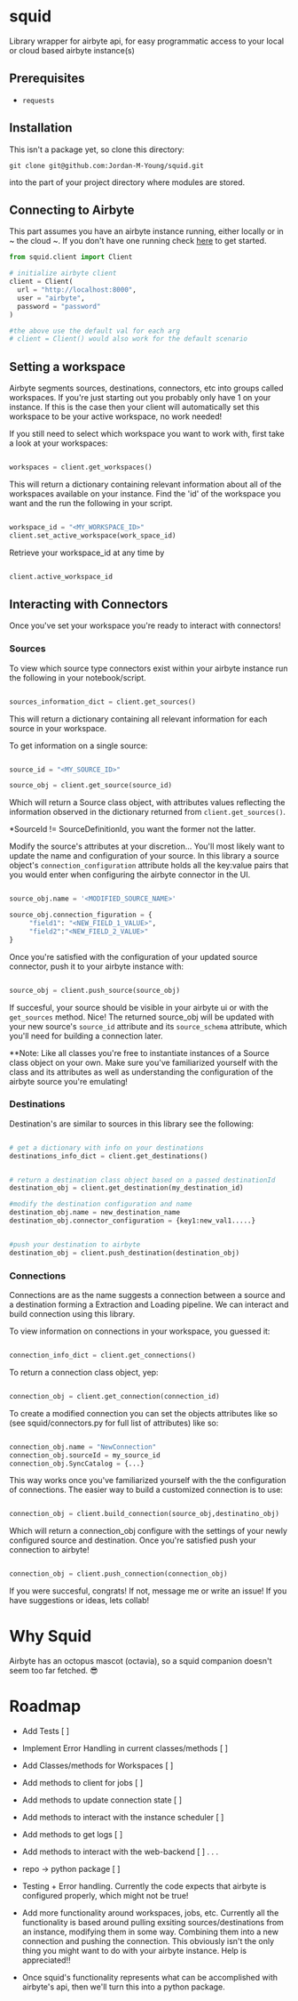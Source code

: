 # squid
Library wrapper for airbyte api, for easy programmatic access to your local or cloud based airbyte instance(s)

## Prerequisites

- `requests`

## Installation

This isn't a package yet, so clone this directory:

```shell
git clone git@github.com:Jordan-M-Young/squid.git
```
into the part of your project directory where modules are stored.


## Connecting to Airbyte

This part assumes you have an airbyte instance running, either locally or in ~ the cloud ~.
If you don't have one running check [here](https://docs.airbyte.com/category/deploy-airbyte-open-source) to get started.


```python
from squid.client import Client

# initialize airbyte client
client = Client(
  url = "http://localhost:8000",
  user = "airbyte",
  password = "password"
)

#the above use the default val for each arg
# client = Client() would also work for the default scenario
```


## Setting a workspace

Airbyte segments sources, destinations, connectors, etc into groups called workspaces. If you're just starting out you probably only have 1 on your instance. If this is the case then your client will automatically set this workspace to be your active workspace, no work needed! 


If you still need to select which workspace you want to work with, first take a look at your workspaces:

```python

workspaces = client.get_workspaces()

```

This will return a dictionary containing relevant information about all of the workspaces available on your instance. Find the 'id' of the workspace you want and the run the following in your script.

```python

workspace_id = "<MY_WORKSPACE_ID>"
client.set_active_workspace(work_space_id)

```

Retrieve your workspace_id at any time by

```python

client.active_workspace_id

```


## Interacting with Connectors

Once you've set your workspace you're ready to interact with connectors! 

### Sources

To view which source type connectors exist within your airbyte instance run the following in your notebook/script.

```python

sources_information_dict = client.get_sources()

```

This will return a dictionary containing all relevant information for each source in your workspace.

To get information on a single source:

```python

source_id = "<MY_SOURCE_ID>"

source_obj = client.get_source(source_id)

```

Which will return a Source class object, with attributes values reflecting the information observed in the dictionary returned from `client.get_sources()`.

*SourceId != SourceDefinitionId, you want the former not the latter.

Modify the source's attributes at your discretion... You'll most likely want to update the name and configuration of your source. In this library a source object's `connection_configuration` attribute holds all the key:value pairs that you would enter when configuring the airbyte connector in the UI.

```python

source_obj.name = '<MODIFIED_SOURCE_NAME>'

source_obj.connection_figuration = {
     "field1": "<NEW_FIELD_1_VALUE>",
     "field2":"<NEW_FIELD_2_VALUE>"
}

```


Once you're satisfied with the configuration of your updated source connector, push it to your airbyte instance with:

```python

source_obj = client.push_source(source_obj)

```

If succesful, your source should be visible in your airbyte ui or with the `get_sources` method. Nice! The returned source_obj will be updated with your new source's `source_id` attribute and its `source_schema` attribute, which you'll need for building a connection later.


**Note: Like all classes you're free to instantiate instances of a Source class object on your own. Make sure you've familiarized yourself with the class and its attributes as well as understanding the configuration of the airbyte source you're emulating!



### Destinations

Destination's are similar to sources in this library see the following:


```python

# get a dictionary with info on your destinations
destinations_info_dict = client.get_destinations()


# return a destination class object based on a passed destinationId
destination_obj = client.get_destination(my_destination_id)

#modify the destination configuration and name
destination_obj.name = new_destination_name
destination_obj.connector_configuration = {key1:new_val1.....}


#push your destination to airbyte
destination_obj = client.push_destination(destination_obj)


```



### Connections

Connections are as the name suggests a connection between a source and a destination forming a Extraction and Loading pipeline. We can interact and build connection using this library.

To view information on connections in your workspace, you guessed it:

```python

connection_info_dict = client.get_connections()

```

To return a connection class object, yep:

```python

connection_obj = client.get_connection(connection_id)

```

To create a modified connection you can set the objects attributes like so (see squid/connectors.py for full list of attributes) like so:

```python

connection_obj.name = "NewConnection"
connection_obj.sourceId = my_source_id
connection_obj.SyncCatalog = {...}

```

This way works once you've familiarized yourself with the the configuration of connections. The easier way to build a customized connection is to use:

```python

connection_obj = client.build_connection(source_obj,destinatino_obj)

```

Which will return a connection_obj configure with the settings of your newly configured source and destination. Once you're satisfied push your connection to airbyte!

```python

connection_obj = client.push_connection(connection_obj)

```

If you were succesful, congrats! If not, message me or write an issue! If you have suggestions or ideas, lets collab!







# Why Squid

Airbyte has an octopus mascot (octavia), so a squid companion doesn't seem too far fetched. :sunglasses:


# Roadmap


- Add Tests [ ]
- Implement Error Handling in current classes/methods [ ]
- Add Classes/methods for Workspaces [ ]
- Add methods to client for jobs [ ]
- Add methods to update connection state [ ]
- Add methods to interact with the instance scheduler [ ]
- Add methods to get logs [ ]
- Add methods to interact with the web-backend [ ]
.
.
.
- repo -> python package [ ]




- Testing + Error handling. Currently the code expects that airbyte is configured properly, which might not be true!

- Add more functionality around workspaces, jobs, etc. Currently all the functionality is based around pulling exsiting sources/destinations from an instance, modifying them in some way. Combining them into a new connection and pushing the connection. This obviously isn't the only thing you might want to do with your airbyte instance. Help is appreciated!!

 - Once squid's functionality represents what can be accomplished with airbyte's api, then we'll turn this into a python package.
